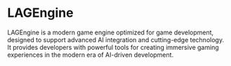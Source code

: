 # LAGEngine
LAGEngine is a modern game engine optimized for game development, designed to support advanced AI integration and cutting-edge technology. It provides developers with powerful tools for creating immersive gaming experiences in the modern era of AI-driven development.
